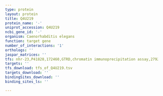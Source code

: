 ```yaml
---
type: protein
layout: protein
title: Q4U219
protein_name: '-'
uniprot_accession: Q4U219
ncbi_gene_id: '-'
organism: Caenorhabditis elegans
function: target gene
number_of_interactions: '1'
orthologs: ''
jaspar_matrices: ''
tfs: nhr-23,P41828,172460,GTRD,chromatin immunoprecipitation assay,27924024%5Buid%5D,No
targets: ''
tfs_download: tfs_of_Q4U219.tsv
targets_download: ''
bindingSites_download: ''
binding_sites_ls: ''

---
```

